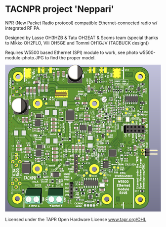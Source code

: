 # TACNPR project 'Neppari'

NPR (New Packet Radio protocol) compatible Ethernet-connected radio w/ integrated RF PA.

Designed by Lasse OH3HZB & Tatu OH2EAT & Scoms team (special thanks to Mikko OH2FLO, Vili OH5GE and Tommi OH1GJV (TACBUCK design))

Requires W5500 based Ethernet (SPI) module to work, see photo w5500-module-photo.JPG to find the proper model.

![3D](TACNPR-revA-3D-top.jpg)

Licensed under the TAPR Open Hardware License 
www.tapr.org/OHL
